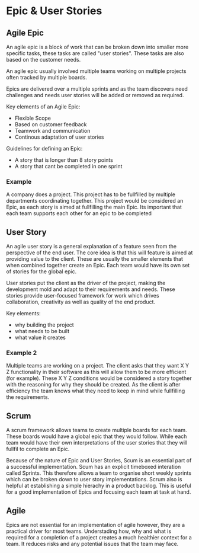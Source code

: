 # Epic & User Stories

## Agile Epic

An agile epic is a block of work that can be broken down into smaller more specific tasks, these tasks are called "user stories". These tasks are also based on the customer needs.

An agile epic usually involved multiple teams working on multiple projects often tracked by multiple boards.

Epics are delivered over a multiple sprints and as the team discovers need challenges and needs user stories will be added or removed as required.

Key elements of an Agile Epic:

- Flexible Scope
- Based on customer feedback
- Teamwork and communication
- Continous adaptation of user stories

Guidelines for defining an Epic:

- A story that is longer than 8 story points
- A story that cant be completed in one sprint

### Example

A company does a project. This project has to be fullfilled by multiple departments coordinating together. This project would be considered an Epic, as each story is aimed at fullfilling the main Epic. Its important that each team supports each other for an epic to be completed

## User Story

An agile user story is a general explanation of a feature seen from the perspective of the end user. The core idea is that this will feature is aimed at providing value to the client. These are usually the smaller elements that when combined together create an Epic. Each team would have its own set of stories for the global epic.

User stories put the client as the driver of the project, making the development mold and adapt to their requirements and needs. These stories provide user-focused framework for work which drives collaboration, creativity as well as quality of the end product.

Key elements:

- why building the project
- what needs to be built
- what value it creates

### Example 2

Multiple teams are working on a project. The client asks that they want X Y Z functionality in their software as this will allow them to be more efficient (for example). These X Y Z conditions would be considered a story together with the reasoning for why they should be created. As the client is after efficiency the team knows what they need to keep in mind while fullfilling the requirements.

## Scrum

A scrum framework allows teams to create multiple boards for each team. These boards would have a global epic that they would follow. While each team would have their own interpretations of the user stories that they will fullfil to complete an Epic.

Because of the nature of Epic and User Stories, Scum is an essential part of a successful implementation. Scum has an explicit timeboxed interation called Sprints. This therefore allows a team to organise short weekly sprints which can be broken down to user story implementations. Scrum also is helpful at establishing a simple hierachy in a product backlog. This is useful for a good implementation of Epics and focusing each team at task at hand.

## Agile

Epics are not essential for an implementation of agile however, they are a practical driver for most teams. Understading how, why and what is required for a completion of a project creates a much healthier context for a team. It reduces risks and any potential issues that the team may face.
